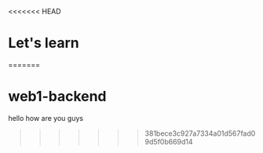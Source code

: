 <<<<<<< HEAD
# Let's learn 
=======
# web1-backend
 hello how are you guys
 
>>>>>>> 381bece3c927a7334a01d567fad09d5f0b669d14
